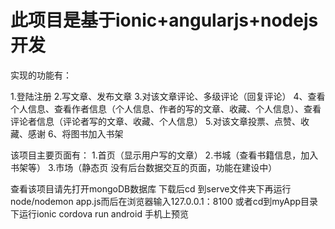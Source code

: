 此项目是基于ionic+angularjs+nodejs开发
==============

实现的功能有：

1.登陆注册
2.写文章、发布文章
3.对该文章评论、多级评论（回复评论）
4、查看个人信息、查看作者信息（个人信息、作者的写的文章、收藏、个人信息）、查看评论者信息（评论者写的文章、收藏、个人信息）
5.对该文章投票、点赞、收藏、感谢
6、将图书加入书架

该项目主要页面有：
1.首页（显示用户写的文章）
2.书城（查看书籍信息，加入书架等）
3.市场（静态页 没有后台数据交互的页面，功能在建设中）


查看该项目请先打开mongoDB数据库 下载后cd 到serve文件夹下再运行 node/nodemon app.js而后在浏览器输入127.0.0.1：8100
或者cd到myApp目录下运行ionic cordova run android 手机上预览
